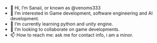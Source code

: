 - 👋 Hi, I’m Sanaii, or known as @venoms333
- 👀 I’m interested in Game development, software engineering and AI development.
- 🌱 I’m currently learning python and unity engine.
- 💞️ I’m looking to collaborate on game developments.
- 📫 How to reach me: ask me for contact info, i am a minor.

<!---
venoms333/venoms333 is a ✨ special ✨ repository because its `README.md` (this file) appears on your GitHub profile.
You can click the Preview link to take a look at your changes.
--->
